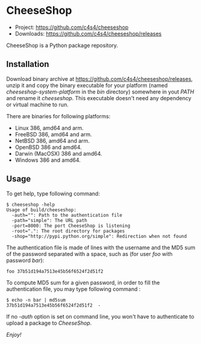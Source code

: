 CheeseShop
==========

- Project: <https://github.com/c4s4/cheeseshop>
- Downloads: <https://github.com/c4s4/cheeseshop/releases>

CheeseShop is a Python package repository.

Installation
------------

Download binary archive at <https://github.com/c4s4/cheeseshop/releases>, unzip it and copy the binary executable for your platform (named *cheeseshop-system-platform* in the *bin* directory) somewhere in yout *PATH* and rename it *cheeseshop*. This executable doesn't need any dependency or virtual machine to run.

There are binaries for following platforms:

- Linux 386, amd64 and arm.
- FreeBSD 386, amd64 and arm.
- NetBSD 386, amd64 and arm.
- OpenBSD 386 and amd64.
- Darwin (MacOSX) 386 and amd64.
- Windows 386 and amd64.

Usage
-----

To get help, type following command:

    $ cheeseshop -help
    Usage of build/cheeseshop:
      -auth="": Path to the authentication file
      -path="simple": The URL path
      -port=8000: The port CheeseShop is listening
      -root=".": The root directory for packages
      -shop="http://pypi.python.org/simple": Redirection when not found

The authentication file is made of lines with the username and the MD5 sum of the password separated with a space, such as (for user *foo* with password *bar*):

    foo 37b51d194a7513e45b56f6524f2d51f2

To compute MD5 sum for a given password, in order to fill the authentication file, you may type following command :

    $ echo -n bar | md5sum
    37b51d194a7513e45b56f6524f2d51f2  -

If no *-auth* option is set on command line, you won't have to authenticate to upload a package to *CheeseShop*.

*Enjoy!*
